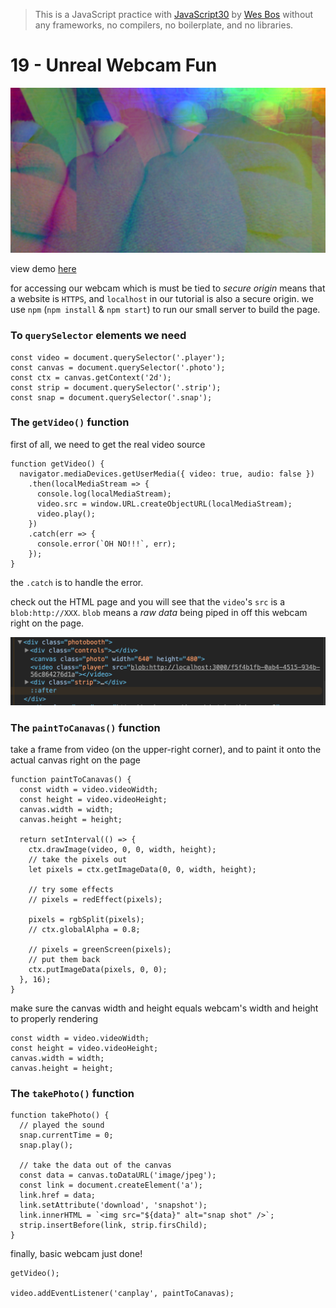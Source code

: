 > This is a JavaScript practice with [JavaScript30](https://javascript30.com/) by [Wes Bos](https://github.com/wesbos) without any frameworks, no compilers, no boilerplate, and no libraries.

# 19 - Unreal Webcam Fun

![](images/19_00.png)

view demo [here](https://amelieyeh.github.io/JS30/19-Webcam%20Fun/index.html)

for accessing our webcam which is must be tied to *secure origin* means that a website is `HTTPS`, and `localhost` in our tutorial is also a secure origin. we use `npm` (`npm install` & `npm start`) to run our small server to build the page.

### To `querySelector` elements we need

```
const video = document.querySelector('.player');
const canvas = document.querySelector('.photo');
const ctx = canvas.getContext('2d');
const strip = document.querySelector('.strip');
const snap = document.querySelector('.snap');
```

### The `getVideo()` function

first of all, we need to get the real video source

```
function getVideo() {
  navigator.mediaDevices.getUserMedia({ video: true, audio: false })
    .then(localMediaStream => {
      console.log(localMediaStream);
      video.src = window.URL.createObjectURL(localMediaStream);
      video.play();
    })
    .catch(err => {
      console.error(`OH NO!!!`, err);
    });
}

```

the `.catch` is to handle the error.

check out the HTML page and you will see that the `video`'s `src` is a `blob:http://XXX`. `blob` means a *raw data* being piped in off this webcam right on the page.

![](images/19_01.png)

### The `paintToCanavas()` function

take a frame from video (on the upper-right corner), and to paint it onto the actual canvas right on the page

```
function paintToCanavas() {
  const width = video.videoWidth;
  const height = video.videoHeight;
  canvas.width = width;
  canvas.height = height;

  return setInterval(() => {
    ctx.drawImage(video, 0, 0, width, height);
    // take the pixels out
    let pixels = ctx.getImageData(0, 0, width, height);

    // try some effects
    // pixels = redEffect(pixels);

    pixels = rgbSplit(pixels);
    // ctx.globalAlpha = 0.8;

    // pixels = greenScreen(pixels);
    // put them back
    ctx.putImageData(pixels, 0, 0);
  }, 16);
}
```

make sure the canvas width and height equals webcam's width and height to properly rendering

```
const width = video.videoWidth;
const height = video.videoHeight;
canvas.width = width;
canvas.height = height;
```

### The `takePhoto()` function

```
function takePhoto() {
  // played the sound
  snap.currentTime = 0;
  snap.play();

  // take the data out of the canvas
  const data = canvas.toDataURL('image/jpeg');
  const link = document.createElement('a');
  link.href = data;
  link.setAttribute('download', 'snapshot');
  link.innerHTML = `<img src="${data}" alt="snap shot" />`;
  strip.insertBefore(link, strip.firsChild);
}
```

finally, basic webcam just done!

```
getVideo();

video.addEventListener('canplay', paintToCanavas);
```

